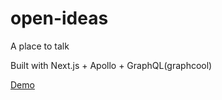 # open-ideas
A place to talk

Built with Next.js + Apollo + GraphQL(graphcool)

[Demo](https://openideas-flxnxxgpfr.now.sh)